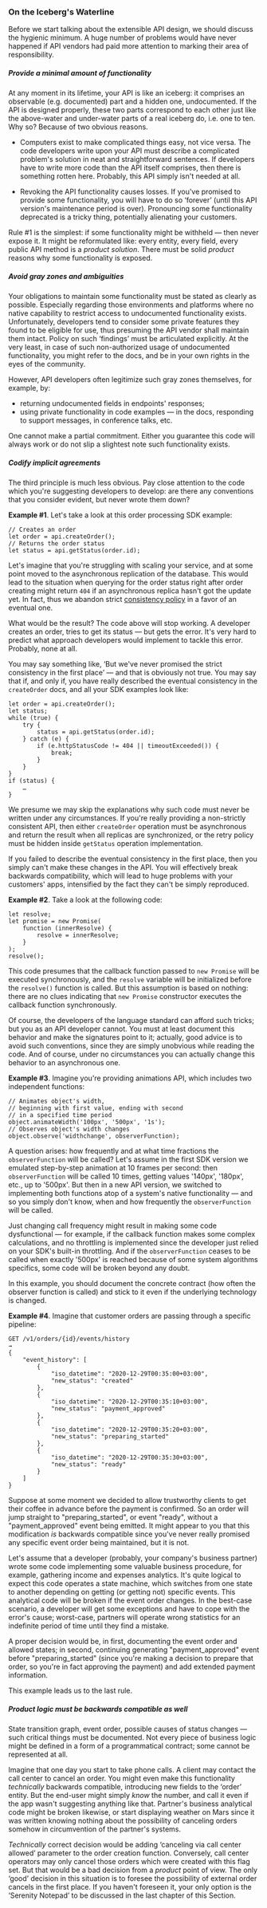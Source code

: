 ### On the Iceberg's Waterline

Before we start talking about the extensible API design, we should discuss the hygienic minimum. A huge number of problems would have never happened if API vendors had paid more attention to marking their area of responsibility.

##### Provide a minimal amount of functionality

At any moment in its lifetime, your API is like an iceberg: it comprises an observable (e.g. documented) part and a hidden one, undocumented. If the API is designed properly, these two parts correspond to each other just like the above-water and under-water parts of a real iceberg do, i.e. one to ten. Why so? Because of two obvious reasons.

  * Computers exist to make complicated things easy, not vice versa. The code developers write upon your API must describe a complicated problem's solution in neat and straightforward sentences. If developers have to write more code than the API itself comprises, then there is something rotten here. Probably, this API simply isn't needed at all.

  * Revoking the API functionality causes losses. If you've promised to provide some functionality, you will have to do so ‘forever’ (until this API version's maintenance period is over). Pronouncing some functionality deprecated is a tricky thing, potentially alienating your customers.

Rule \#1 is the simplest: if some functionality might be withheld — then never expose it. It might be reformulated like: every entity, every field, every public API method is a *product solution*. There must be solid *product* reasons why some functionality is exposed.

##### Avoid gray zones and ambiguities

Your obligations to maintain some functionality must be stated as clearly as possible. Especially regarding those environments and platforms where no native capability to restrict access to undocumented functionality exists. Unfortunately, developers tend to consider some private features they found to be eligible for use, thus presuming the API vendor shall maintain them intact. Policy on such ‘findings’ must be articulated explicitly. At the very least, in case of such non-authorized usage of undocumented functionality, you might refer to the docs, and be in your own rights in the eyes of the community.

However, API developers often legitimize such gray zones themselves, for example, by:

  * returning undocumented fields in endpoints' responses;
  * using private functionality in code examples — in the docs, responding to support messages, in conference talks, etc.

One cannot make a partial commitment. Either you guarantee this code will always work or do not slip a slightest note such functionality exists.

##### Codify implicit agreements

The third principle is much less obvious. Pay close attention to the code which you're suggesting developers to develop: are there any conventions that you consider evident, but never wrote them down?

**Example \#1**. Let's take a look at this order processing SDK example:
```
// Creates an order
let order = api.createOrder();
// Returns the order status
let status = api.getStatus(order.id);
```

Let's imagine that you're struggling with scaling your service, and at some point moved to the asynchronous replication of the database. This would lead to the situation when querying for the order status right after order creating might return `404` if an asynchronous replica hasn't got the update yet. In fact, thus we abandon strict [consistency policy](https://en.wikipedia.org/wiki/Consistency_model) in a favor of an eventual one.

What would be the result? The code above will stop working. A developer creates an order, tries to get its status — but gets the error. It's very hard to predict what approach developers would implement to tackle this error. Probably, none at all.

You may say something like, ‘But we've never promised the strict consistency in the first place’ — and that is obviously not true. You may say that if, and only if, you have really described the eventual consistency in the `createOrder` docs, and all your SDK examples look like:

```
let order = api.createOrder();
let status;
while (true) {
    try {
        status = api.getStatus(order.id);
    } catch (e) {
        if (e.httpStatusCode != 404 || timeoutExceeded()) {
            break;
        }
    }
}
if (status) {
    …
}
```

We presume we may skip the explanations why such code must never be written under any circumstances. If you're really providing a non-strictly consistent API, then either `createOrder` operation must be asynchronous and return the result when all replicas are synchronized, or the retry policy must be hidden inside `getStatus` operation implementation.

If you failed to describe the eventual consistency in the first place, then you simply can't make these changes in the API. You will effectively break backwards compatibility, which will lead to huge problems with your customers' apps, intensified by the fact they can't be simply reproduced.

**Example \#2**. Take a look at the following code:

```
let resolve;
let promise = new Promise(
    function (innerResolve) {
        resolve = innerResolve;
    }
);
resolve();
```

This code presumes that the callback function passed to `new Promise` will be executed synchronously, and the `resolve` variable will be initialized before the `resolve()` function is called. But this assumption is based on nothing: there are no clues indicating that `new Promise` constructor executes the callback function synchronously.

Of course, the developers of the language standard can afford such tricks; but you as an API developer cannot. You must at least document this behavior and make the signatures point to it; actually, good advice is to avoid such conventions, since they are simply unobvious while reading the code. And of course, under no circumstances you can actually change this behavior to an asynchronous one.

**Example \#3**. Imagine you're providing animations API, which includes two independent functions:

```
// Animates object's width,
// beginning with first value, ending with second
// in a specified time period
object.animateWidth('100px', '500px', '1s');
// Observes object's width changes
object.observe('widthchange', observerFunction);
```

A question arises: how frequently and at what time fractions the `observerFunction` will be called? Let's assume in the first SDK version we emulated step-by-step animation at 10 frames per second: then `observerFunction` will be called 10 times, getting values '140px', '180px', etc., up to '500px'. But then in a new API version, we switched to implementing both functions atop of a system's native functionality — and so you simply don't know, when and how frequently the `observerFunction` will be called.

Just changing call frequency might result in making some code dysfunctional — for example, if the callback function makes some complex calculations, and no throttling is implemented since the developer just relied on your SDK's built-in throttling. And if the `observerFunction` ceases to be called when exactly '500px' is reached because of some system algorithms specifics, some code will be broken beyond any doubt.

In this example, you should document the concrete contract (how often the observer function is called) and stick to it even if the underlying technology is changed.

**Example \#4**. Imagine that customer orders are passing through a specific pipeline:

```
GET /v1/orders/{id}/events/history
→
{
    "event_history": [
        {
            "iso_datetime": "2020-12-29T00:35:00+03:00",
            "new_status": "created"
        },
        {
            "iso_datetime": "2020-12-29T00:35:10+03:00",
            "new_status": "payment_approved"
        },
        {
            "iso_datetime": "2020-12-29T00:35:20+03:00",
            "new_status": "preparing_started"
        },
        {
            "iso_datetime": "2020-12-29T00:35:30+03:00",
            "new_status": "ready"
        }
    ]
}
```

Suppose at some moment we decided to allow trustworthy clients to get their coffee in advance before the payment is confirmed. So an order will jump straight to "preparing_started", or event "ready", without a "payment_approved" event being emitted. It might appear to you that this modification *is* backwards compatible since you've never really promised any specific event order being maintained, but it is not.

Let's assume that a developer (probably, your company's business partner) wrote some code implementing some valuable business procedure, for example, gathering income and expenses analytics. It's quite logical to expect this code operates a state machine, which switches from one state to another depending on getting (or getting not) specific events. This analytical code will be broken if the event order changes. In the best-case scenario, a developer will get some exceptions and have to cope with the error's cause; worst-case, partners will operate wrong statistics for an indefinite period of time until they find a mistake.

A proper decision would be, in first, documenting the event order and allowed states; in second, continuing generating "payment_approved" event before "preparing_started" (since you're making a decision to prepare that order, so you're in fact approving the payment) and add extended payment information.

This example leads us to the last rule.

##### Product logic must be backwards compatible as well

State transition graph, event order, possible causes of status changes — such critical things must be documented. Not every piece of business logic might be defined in a form of a programmatical contract; some cannot be represented at all.

Imagine that one day you start to take phone calls. A client may contact the call center to cancel an order. You might even make this functionality *technically* backwards compatible, introducing new fields to the ‘order’ entity. But the end-user might simply *know* the number, and call it even if the app wasn't suggesting anything like that. Partner's business analytical code might be broken likewise, or start displaying weather on Mars since it was written knowing nothing about the possibility of canceling orders somehow in circumvention of the partner's systems.

*Technically* correct decision would be adding ‘canceling via call center allowed’ parameter to the order creation function. Conversely, call center operators may only cancel those orders which were created with this flag set. But that would be a bad decision from a *product* point of view. The only ‘good’ decision in this situation is to foresee the possibility of external order cancels in the first place. If you haven't foreseen it, your only option is the ‘Serenity Notepad’ to be discussed in the last chapter of this Section.